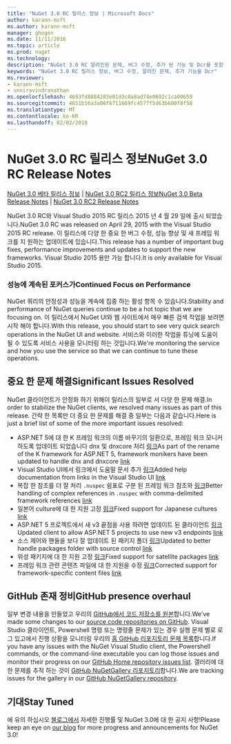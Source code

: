 ```yaml
---
title: "NuGet 3.0 RC 릴리스 정보 | Microsoft Docs"
author: karann-msft
ms.author: karann-msft
manager: ghogen
ms.date: 11/11/2016
ms.topic: article
ms.prod: nuget
ms.technology: 
description: "NuGet 3.0 RC 알려진된 문제, 버그 수정, 추가 된 기능 및 Dcr를 포함 하 여에 대 한 릴리스 정보입니다."
keywords: "NuGet 3.0 RC 릴리스 정보, 버그 수정, 알려진 문제, 추가 기능을 Dcr"
ms.reviewer:
- karann-msft
- unniravindranathan
ms.openlocfilehash: 4693fd8884283e01d3c0a8ad74e0692c1ca00659
ms.sourcegitcommit: 4651b16a3a08f6711669fc4577f5d63b600f8f58
ms.translationtype: MT
ms.contentlocale: ko-KR
ms.lasthandoff: 02/02/2018
---
```

# <a name="nuget-30-rc-release-notes"></a><span data-ttu-id="6e3ee-104">NuGet 3.0 RC 릴리스 정보</span><span class="sxs-lookup"><span data-stu-id="6e3ee-104">NuGet 3.0 RC Release Notes</span></span>

<span data-ttu-id="6e3ee-105">[NuGet 3.0 베타 릴리스 정보](../release-notes/nuget-3.0-beta.md) | [NuGet 3.0 RC2 릴리스 정보](../release-notes/nuget-3.0-RC2.md)</span><span class="sxs-lookup"><span data-stu-id="6e3ee-105">[NuGet 3.0 Beta Release Notes](../release-notes/nuget-3.0-beta.md) | [NuGet 3.0 RC2 Release Notes](../release-notes/nuget-3.0-RC2.md)</span></span>

<span data-ttu-id="6e3ee-106">NuGet 3.0 RC와 Visual Studio 2015 RC 릴리스 2015 년 4 월 29 일에 출시 되었습니다.</span><span class="sxs-lookup"><span data-stu-id="6e3ee-106">NuGet 3.0 RC was released on April 29, 2015 with the Visual Studio 2015 RC release.</span></span> <span data-ttu-id="6e3ee-107">이 릴리스에 다양 한 중요 한 버그 수정, 성능 향상 및 새 프레임 워크를 지 원하는 업데이트에 있습니다.</span><span class="sxs-lookup"><span data-stu-id="6e3ee-107">This release has a number of important bug fixes, performance improvements and updates to support the new frameworks.</span></span>  <span data-ttu-id="6e3ee-108">Visual Studio 2015 용만 가능 합니다.</span><span class="sxs-lookup"><span data-stu-id="6e3ee-108">It is only available for Visual Studio 2015.</span></span>

### <a name="continued-focus-on-performance"></a><span data-ttu-id="6e3ee-109">성능에 계속된 포커스가</span><span class="sxs-lookup"><span data-stu-id="6e3ee-109">Continued Focus on Performance</span></span>

<span data-ttu-id="6e3ee-110">NuGet 쿼리의 안정성과 성능을 계속에 집중 하는 활성 항목 수 있습니다.</span><span class="sxs-lookup"><span data-stu-id="6e3ee-110">Stability and performance of NuGet queries continue to be a hot topic that we are focusing on.</span></span>  <span data-ttu-id="6e3ee-111">이 릴리스에서 NuGet UI와 웹 사이트에서 매우 빠른 검색 작업을 보려면 시작 해야 합니다.</span><span class="sxs-lookup"><span data-stu-id="6e3ee-111">With this release, you should start to see very quick search operations in the NuGet UI and website.</span></span>  <span data-ttu-id="6e3ee-112">서비스와 이러한 작업을 튜닝에 도움이 될 수 있도록 서비스 사용을 모니터링 하는 것입니다.</span><span class="sxs-lookup"><span data-stu-id="6e3ee-112">We're monitoring the service and how you use the service so that we can continue to tune these operations.</span></span>

## <a name="significant-issues-resolved"></a><span data-ttu-id="6e3ee-113">중요 한 문제 해결</span><span class="sxs-lookup"><span data-stu-id="6e3ee-113">Significant Issues Resolved</span></span>

<span data-ttu-id="6e3ee-114">NuGet 클라이언트가 안정화 하기 위해이 릴리스의 일부로 서 다양 한 문제 해결.</span><span class="sxs-lookup"><span data-stu-id="6e3ee-114">In order to stabilize the NuGet clients, we resolved many issues as part of this release.</span></span>  <span data-ttu-id="6e3ee-115">간략 한 목록만 더 중요 한 문제를 해결 중 일부는 다음과 같습니다.</span><span class="sxs-lookup"><span data-stu-id="6e3ee-115">Here is just a brief list of some of the more important issues resolved:</span></span>

* <span data-ttu-id="6e3ee-116">ASP.NET 5에 대 한 K 프레임 워크의 이름 바꾸기의 일환으로, 프레임 워크 모니커 하도록 업데이트 되었습니다 dnx 및 dnxcore 처리 [링크](https://github.com/NuGet/Home/issues/215)</span><span class="sxs-lookup"><span data-stu-id="6e3ee-116">As part of the rename of the K framework for ASP.NET 5, framework monikers have been updated to handle dnx and dnxcore [link](https://github.com/NuGet/Home/issues/215)</span></span>
* <span data-ttu-id="6e3ee-117">Visual Studio UI에서 링크에서 도움말 문서 추가 [링크](https://github.com/NuGet/Home/issues/232)</span><span class="sxs-lookup"><span data-stu-id="6e3ee-117">Added help documentation from links in the Visual Studio UI [link](https://github.com/NuGet/Home/issues/232)</span></span>
* <span data-ttu-id="6e3ee-118">복잡 한 참조를 더 잘 처리 `.nuspec` 쉼표로 구분 된 프레임 워크 참조와 [링크](https://github.com/NuGet/Home/issues/276)</span><span class="sxs-lookup"><span data-stu-id="6e3ee-118">Better handling of complex references in `.nuspec` with comma-delimited framework references [link](https://github.com/NuGet/Home/issues/276)</span></span>
* <span data-ttu-id="6e3ee-119">일본어 culture에 대 한 지원 고정 [링크](https://github.com/NuGet/Home/issues/253)</span><span class="sxs-lookup"><span data-stu-id="6e3ee-119">Fixed support for Japanese cultures [link](https://github.com/NuGet/Home/issues/253)</span></span>
* <span data-ttu-id="6e3ee-120">ASP.NET 5 프로젝트에서 새 v3 끝점을 사용 하려면 업데이트 된 클라이언트 [링크](https://github.com/NuGet/Home/issues/219)</span><span class="sxs-lookup"><span data-stu-id="6e3ee-120">Updated client to allow ASP.NET 5 projects to use new v3 endpoints [link](https://github.com/NuGet/Home/issues/219)</span></span>
* <span data-ttu-id="6e3ee-121">소스 제어와 핸들을 보다 잘 업데이트 된 패키지 폴더 [링크](https://github.com/NuGet/Home/issues/56)</span><span class="sxs-lookup"><span data-stu-id="6e3ee-121">Updated to better handle packages folder with source control [link](https://github.com/NuGet/Home/issues/56)</span></span>
* <span data-ttu-id="6e3ee-122">위성 패키지에 대 한 지원 고정 [링크](https://github.com/NuGet/Home/issues/17)</span><span class="sxs-lookup"><span data-stu-id="6e3ee-122">Fixed support for satellite packages [link](https://github.com/NuGet/Home/issues/17)</span></span>
* <span data-ttu-id="6e3ee-123">프레임 워크 관련 콘텐츠 파일에 대 한 지원을 수정 [링크](https://github.com/NuGet/Home/issues/18)</span><span class="sxs-lookup"><span data-stu-id="6e3ee-123">Corrected support for framework-specific content files [link](https://github.com/NuGet/Home/issues/18)</span></span>

## <a name="github-presence-overhaul"></a><span data-ttu-id="6e3ee-124">GitHub 존재 정비</span><span class="sxs-lookup"><span data-stu-id="6e3ee-124">GitHub presence overhaul</span></span>

<span data-ttu-id="6e3ee-125">일부 변경 내용을 만들었고 우리의 [GitHub에서 코드 저장소를 원본](http://github.com/nuget/home)합니다.</span><span class="sxs-lookup"><span data-stu-id="6e3ee-125">We've made some changes to our [source code repositories on GitHub](http://github.com/nuget/home).</span></span>  <span data-ttu-id="6e3ee-126">Visual Studio 클라이언트, Powershell 명령 또는 명령줄 문제가 있는 경우 실행 문제 별로 로그 있고에서 진행 상황을 모니터링 우리의 [홈 GitHub 리포지토리 문제 목록](http://github.com/nuget/home/issues)합니다.</span><span class="sxs-lookup"><span data-stu-id="6e3ee-126">If you have any issues with the NuGet Visual Studio client, the Powershell commands, or the command-line executable you can log those issues and monitor their progress on our [GitHub Home repository issues list](http://github.com/nuget/home/issues).</span></span>  <span data-ttu-id="6e3ee-127">갤러리에 대 한 문제를 추적 하는 것이 [GitHub NuGetGallery 리포지토리](http://github.com/nuget/NuGetGallery/issues)합니다.</span><span class="sxs-lookup"><span data-stu-id="6e3ee-127">We are tracking issues for the gallery in our [GitHub NuGetGallery repository](http://github.com/nuget/NuGetGallery/issues).</span></span>


## <a name="stay-tuned"></a><span data-ttu-id="6e3ee-128">기대</span><span class="sxs-lookup"><span data-stu-id="6e3ee-128">Stay Tuned</span></span>

<span data-ttu-id="6e3ee-129">에 유의 하십시오 [블로그에서](http://blog.nuget.org) 자세한 진행률 및 NuGet 3.0에 대 한 공지 사항!</span><span class="sxs-lookup"><span data-stu-id="6e3ee-129">Please keep an eye on [our blog](http://blog.nuget.org) for more progress and announcements for NuGet 3.0!</span></span>